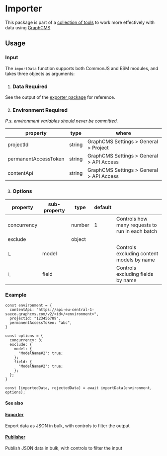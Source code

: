 # Importer

This package is part of a [collection of tools](../../../README.md) to work more effectively with data using [GraphCMS](https://graphcms.com/).

## Usage

### Input

The `importData` function supports both CommonJS and ESM modules, and takes three objects as arguments:

1. ### Data **Required**

See the output of the [exporter package](../exporter/readme.md) for reference.

2. ### Environment **Required**

_P.s. environment variables should never be committed._

| property             | type   | where                                    |
| -------------------- | ------ | ---------------------------------------- |
| projectId            | string | GraphCMS Settings > General > Project    |
| permanentAccessToken | string | GraphCMS Settings > General > API Access |
| contentApi           | string | GraphCMS Settings > General > API Access |

3. ### Options

| property    | sub-property | type   | default |                                                 |
| ----------- | ------------ | ------ | ------- | ----------------------------------------------- |
| concurrency |              | number | 1       | Controls how many requests to run in each batch |
| exclude     |              | object |         |                                                 |
| ⎿           | model        |        |         | Controls excluding content models by name       |
| ⎿           | field        |        |         | Controls excluding fields by name               |

### Example

```
const environment = {
  contentApi: "https://api-eu-central-1-saeco.graphcms.com/v2/<id>/<environment>",
  projectId: "123456789",
  permanentAccessToken: "abc",
}

const options = {
  concurrency: 3;
  exclude: {
    model: {
      "ModelName#2": true;
    };
    field: {
      "ModelName#2": true;
    };
  };
}

const [importedData, rejectedData] = await importData(environment, options);

```

#### See also

#### [Exporter](../exporter/readme.md)

Export data as JSON in bulk, with controls to filter the output

#### [Publisher](../publisher/readme.md)

Publish JSON data in bulk, with controls to filter the input
